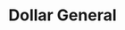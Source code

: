 ---
title: "Dollar General"
url: /fort-wayne/dollar-general-north-coliseum-boulevard/
shop: Kramladen
---